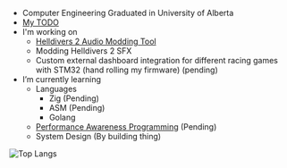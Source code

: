 - Computer Engineering Graduated in University of Alberta
- [My TODO](https://github.com/Dekr0/Dekr0/blob/main/tomd.md)
- I'm working on
  - [Helldivers 2 Audio Modding Tool](https://github.com/RaidingForPants/hd2-audio-modder)
  - Modding Helldivers 2 SFX 
  - Custom external dashboard integration for different racing games with STM32 (hand rolling my firmware) (pending)
- I’m currently learning
  - Languages 
    - Zig (Pending)
    - ASM (Pending)
    - Golang
  - [Performance Awareness Programming](https://www.computerenhance.com/p/table-of-contents) (Pending)
  - System Design (By building thing)

![Top Langs](https://github-readme-stats.vercel.app/api/top-langs/?theme=tokyonight&username=Dekr0&langs_count=8)
 

